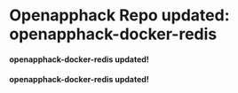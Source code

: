 # Openapphack Repo updated: openapphack-docker-redis
#### openapphack-docker-redis updated!
#### openapphack-docker-redis updated!
